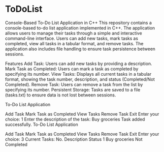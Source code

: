 # ToDoList
Console-Based To-Do List Application in C++ This repository contains a console-based to-do list application implemented in C++. The application allows users to manage their tasks through a simple and interactive command-line interface. Users can add new tasks, mark tasks as completed, view all tasks in a tabular format, and remove tasks. The application also includes file handling to ensure task persistence between sessions.

Features Add Task: Users can add new tasks by providing a description. Mark Task as Completed: Users can mark a task as completed by specifying its number. View Tasks: Displays all current tasks in a tabular format, showing the task number, description, and status (Completed/Not Completed). Remove Task: Users can remove a task from the list by specifying its number. Persistent Storage: Tasks are saved to a file (tasks.txt) to ensure data is not lost between sessions.

To-Do List Application

Add Task
Mark Task as Completed
View Tasks
Remove Task
Exit Enter your choice: 1 Enter the description of the task: Buy groceries Task added successfully.
To-Do List Application

Add Task
Mark Task as Completed
View Tasks
Remove Task
Exit Enter your choice: 3
Current Tasks: No. Description Status
1 Buy groceries Not Completed
